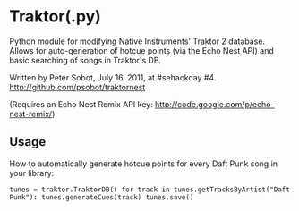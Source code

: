 Traktor(.py)
============

Python module for modifying Native Instruments' Traktor 2 database.
Allows for auto-generation of hotcue points (via the Echo Nest API) and basic searching of songs in Traktor's DB.

Written by Peter Sobot, July 16, 2011, at #sehackday #4.
http://github.com/psobot/traktornest

(Requires an Echo Nest Remix API key: http://code.google.com/p/echo-nest-remix/)

Usage
-----

How to automatically generate hotcue points for every Daft Punk song in your library:

`
tunes = traktor.TraktorDB()
for track in tunes.getTracksByArtist("Daft Punk"):
    tunes.generateCues(track)
tunes.save()
`
